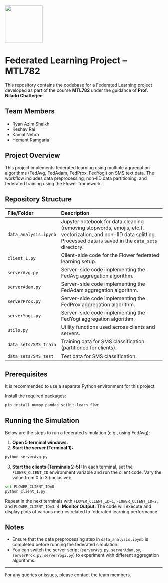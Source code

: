 <img src="https://r2cdn.perplexity.ai/pplx-full-logo-primary-dark%402x.png" class="logo" width="120"/>

# Federated Learning Project – MTL782

This repository contains the codebase for a Federated Learning project developed as part of the course **MTL782** under the guidance of **Prof. Niladri Chatterjee**.

## Team Members

- Ryan Azim Shaikh
- Keshav Rai
- Kamal Nehra
- Hemant Ramgaria


## Project Overview

This project implements federated learning using multiple aggregation algorithms (FedAvg, FedAdam, FedProx, FedYogi) on SMS text data. The workflow includes data preprocessing, non-IID data partitioning, and federated training using the Flower framework.

## Repository Structure

| File/Folder | Description |
| :-- | :-- |
| `data_analysis.ipynb` | Jupyter notebook for data cleaning (removing stopwords, emojis, etc.), vectorization, and non-IID data splitting. Processed data is saved in the `data_sets` directory. |
| `client_1.py` | Client-side code for the Flower federated learning setup. |
| `serverAvg.py` | Server-side code implementing the FedAvg aggregation algorithm. |
| `serverAdam.py` | Server-side code implementing the FedAdam aggregation algorithm. |
| `serverProx.py` | Server-side code implementing the FedProx aggregation algorithm. |
| `serverYogi.py` | Server-side code implementing the FedYogi aggregation algorithm. |
| `utils.py` | Utility functions used across clients and servers. |
| `data_sets/SMS_train` | Training data for SMS classification (partitioned for clients). |
| `data_sets/SMS_test` | Test data for SMS classification. |

## Prerequisites

It is recommended to use a separate Python environment for this project.

Install the required packages:

```bash
pip install numpy pandas scikit-learn flwr
```


## Running the Simulation

Below are the steps to run a federated simulation (e.g., using FedAvg):

1. **Open 5 terminal windows.**
2. **Start the server (Terminal 1):**

```bash
python serverAvg.py
```

3. **Start the clients (Terminals 2–5):**
In each terminal, set the `FLOWER_CLIENT_ID` environment variable and run the client code. Vary the value from 0 to 3 (inclusive):

```bash
set FLOWER_CLIENT_ID=0
python client_1.py
```

Repeat in the next terminals with `FLOWER_CLIENT_ID=1`, `FLOWER_CLIENT_ID=2`, and `FLOWER_CLIENT_ID=3`.
4. **Monitor Output:**
The code will execute and display plots of various metrics related to federated learning performance.

## Notes

- Ensure that the data preprocessing step in `data_analysis.ipynb` is completed before running the federated simulation.
- You can switch the server script (`serverAvg.py`, `serverAdam.py`, `serverProx.py`, `serverYogi.py`) to experiment with different aggregation algorithms.

---

For any queries or issues, please contact the team members.

